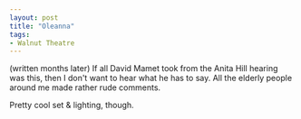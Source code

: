```yaml
---
layout: post
title: "Oleanna"
tags:
- Walnut Theatre
---
```

(written months later)
If all David Mamet took from the Anita Hill hearing was this, then I don't want to hear what he has to say. All the elderly people around me made rather rude comments.

Pretty cool set & lighting, though.

